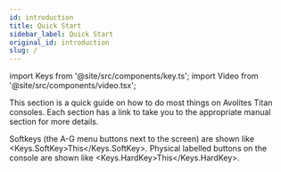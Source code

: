 ```yaml
---
id: introduction
title: Quick Start
sidebar_label: Quick Start
original_id: introduction
slug: /
---
```


import Keys from '@site/src/components/key.ts';
import Video from '@site/src/components/video.tsx';

This section is a quick guide on how to do most things on Avolites Titan
consoles. Each section has a link to take you to the appropriate manual
section for more details.

Softkeys (the A-G menu buttons next to the screen) are shown like 
<Keys.SoftKey>This</Keys.SoftKey>. Physical labelled buttons on the console are
shown like <Keys.HardKey>This</Keys.HardKey>.
